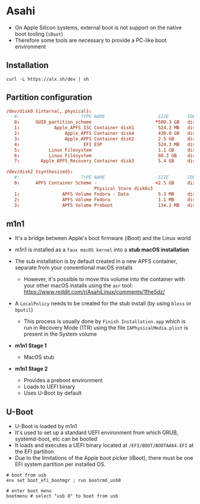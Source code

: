 # Asahi

- On Apple Silicon systems, external boot is not support on the native boot tooling (`iBoot`)
- Therefore some tools are necessary to provide a PC-like boot environment

## Installation

```shell
curl -L https://alx.sh/dev | sh
```

## Partition configuration

```conf
/dev/disk0 (internal, physical):
   #:                       TYPE NAME                    SIZE       IDENTIFIER
   0:      GUID_partition_scheme                        *500.3 GB   disk0
   1:             Apple_APFS_ISC Container disk1         524.3 MB   disk0s1
   2:                 Apple_APFS Container disk4         430.0 GB   disk0s2
   3:                 Apple_APFS Container disk2         2.5 GB     disk0s3
   4:                        EFI ESP                     524.3 MB   disk0s4
   5:           Linux Filesystem                         1.1 GB     disk0s5
   6:           Linux Filesystem                         60.3 GB    disk0s6
   7:        Apple_APFS_Recovery Container disk3         5.4 GB     disk0s7

/dev/disk2 (synthesized):
   #:                       TYPE NAME                    SIZE       IDENTIFIER
   0:      APFS Container Scheme -                      +2.5 GB     disk2
                                 Physical Store disk0s3
   1:                APFS Volume Fedora - Data           5.3 MB     disk2s1
   2:                APFS Volume Fedora                  1.1 MB     disk2s2
   3:                APFS Volume Preboot                 134.2 MB   disk2s3
```

## m1n1

- It's a bridge between Apple's boot firmware (iBoot) and the Linux world
- m1n1 is installed as a `faux macOS kernel` into a **stub macOS installation**
- The sub installation is by default created in a new APFS container, separate from your conventional macOS installs
  - However, it's possible to move this volume into the container with your other macOS installs using the `asr` tool: <https://www.reddit.com/r/AsahiLinux/comments/1fhe5dz/>
- A `LocalPolicy` needs to be created for the stub install (by using `bless` or `bputil`)
  - This process is usually done by `Finish Installation.app` which is run in Recovery Mode (1TR) using the file `IAPhysicalMedia.plist` is present in the System volume

- **m1n1 Stage 1**
  - MacOS stub

- **m1n1 Stage 2**
  - Provides a preboot environment
  - Loads to UEFI binary
  - Uses U-Boot by default

## U-Boot

- U-Boot is loaded by m1n1
- It's used to set up a standard UEFI environment from which GRUB, systemd-boot, etc can be booted
- It loads and executes a UEFI binary located at `/EFI/BOOT/BOOTAA64.EFI` at the EFI partition
- Due to the limitations of the Apple boot picker (iBoot), there must be one EFI system partition per installed OS.

```shell
# boot from usb
env set boot_efi_bootmgr ; run bootcmd_usb0

# enter boot menu
bootmenu # select "usb 0" to boot from usb
```
